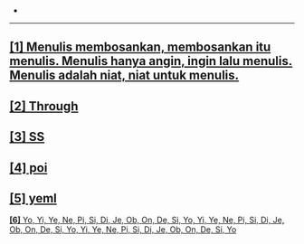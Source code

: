 -
---
<a href="/_home/127.0.0.1" target='_blank'><b>[1]</b> Menulis membosankan, membosankan itu menulis. Menulis hanya angin, ingin lalu menulis. Menulis adalah niat, niat untuk menulis.</a>
---
<a href="/_home/█" target='_blank'><b>[2]</b> Through</a>
---
<a href="/_home/sysrq.md" target='_blank'><b>[3]</b> SS</a>
---
<a href="/_home/f13.xml" target='_blank'><b>[4]</b> poi</a>
---
<a href="/_home/whom.atx" target='_blank'><b>[5]</b> yeml</a>
---
<a href="/_home/dar.atx" target='_blank'><b>[6]</b> Yo, Yi, Ye, Ne, Pi, Si, Di, Je, Ob, On, De, Si, Yo, Yi, Ye, Ne, Pi, Si, Di, Je, Ob, On, De, Si, Yo, Yi, Ye, Ne, Pi, Si, Di, Je, Ob, On, De, Si, Yo</a>
